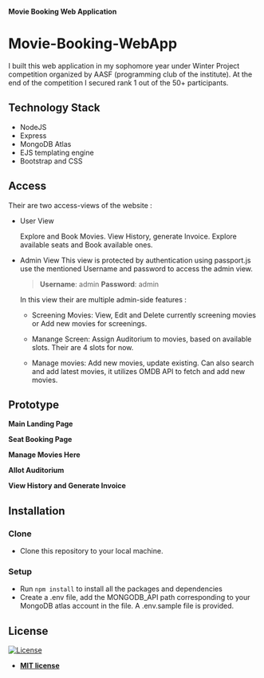 

**Movie Booking Web Application**
<!-- [![Movie Booking Website](/sample/movie_booking.gif)]() -->

# Movie-Booking-WebApp
I built this web application in my sophomore year under Winter Project competition organized by AASF (programming club of the institute). At the end of the competition I secured rank 1 out of the 50+ participants.
## Technology Stack
- NodeJS
- Express
- MongoDB Atlas
- EJS templating engine
- Bootstrap and CSS


## Access
Their are two access-views of the website :
- User View

  Explore and Book Movies. View History, generate Invoice. Explore available seats and Book available ones.
  
- Admin View
    This view is protected by authentication using passport.js
    use the mentioned Username and password to access the admin view.
   >**Username**: admin
   >**Password**: admin
    
    In this view their are multiple admin-side features :
    
   - Screening Movies: View, Edit and Delete currently screening movies or Add new movies for screenings.
    
   - Manange Screen: Assign Auditorium to movies, based on available slots. Their are 4 slots for now.
    
   - Manage movies: Add new movies, update existing. Can also search and add latest movies, it utilizes    OMDB API to fetch and add new movies.

## Prototype
**Main Landing Page**
<!-- [![Movie Booking Website](/sample/images/main_page.png)]() -->
**Seat Booking Page**
<!-- [![Movie Booking Website](/sample/images/booking_page.png)]() -->
**Manage Movies Here**
<!-- [![Movie Booking Website](/sample/images/movies_page.png)]() -->
**Allot Auditorium**
<!-- [![Movie Booking Website](/sample/images/admin_page.png)]() -->
**View History and Generate Invoice**
<!-- [![Movie Booking Website](/sample/images/invoice.png)]() -->



## Installation

### Clone 
- Clone this repository to your local machine.

### Setup
- Run `npm install` to install all the packages and dependencies
- Create a .env file, add the MONGODB_API path corresponding to your MongoDB atlas account in the file.
   A .env.sample file is provided.

## License

[![License](http://img.shields.io/:license-mit-blue.svg?style=flat-square)](http://badges.mit-license.org)

- **[MIT license](http://opensource.org/licenses/mit-license.php)**

